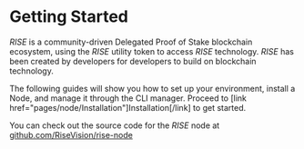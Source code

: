 # Getting Started

_RISE_ is a community-driven Delegated Proof of Stake blockchain ecosystem, using the
_RISE_ utility token to access _RISE_ technology. _RISE_ has been created by developers for
developers to build on blockchain technology.

The following guides will show you how to set up your environment, install a Node,
and manage it through the CLI manager. Proceed to [link href="pages/node/Installation"]Installation[/link] to get started.

You can check out the source code for the _RISE_ node at [github.com/RiseVision/rise-node](https://github.com/RiseVision/rise-node)
